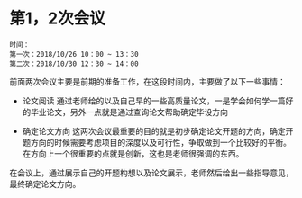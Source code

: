 第1，2次会议
======
```
时间：
第一次：2018/10/26 10：00 ~ 13：30
第二次：2018/10/30 12：30 ~ 14：00
```
前面两次会议主要是前期的准备工作，在这段时间内，主要做了以下一些事情：
* 论文阅读
通过老师给的以及自己早的一些高质量论文，一是学会如何学一篇好的毕业论文，另外一点就是通过查询论文帮助确定毕设方向

* 确定论文方向
这两次会议最重要的目的就是初步确定论文开题的方向，确定开题方向的时候需要考虑项目的深度以及可行性，争取做到一个比较好的平衡。在方向上一个很重要的点就是创新，这也是老师很强调的东西。

在会议上，通过展示自己的开题构想以及论文展示，老师然后给出一些指导意见，最终确定论文方向。
